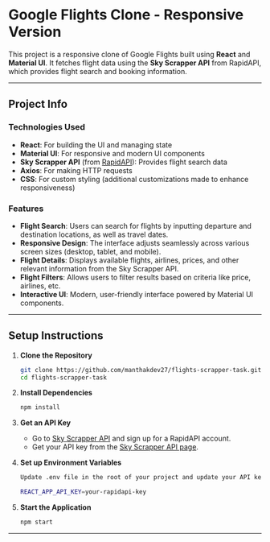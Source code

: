 # Google Flights Clone - Responsive Version

This project is a responsive clone of Google Flights built using **React** and **Material UI**. It fetches flight data using the **Sky Scrapper API** from RapidAPI, which provides flight search and booking information.

---

## Project Info

### **Technologies Used**

- **React**: For building the UI and managing state
- **Material UI**: For responsive and modern UI components
- **Sky Scrapper API** (from [RapidAPI](https://rapidapi.com/apiheya/api/sky-scrapper)): Provides flight search data
- **Axios**: For making HTTP requests
- **CSS**: For custom styling (additional customizations made to enhance responsiveness)

### **Features**

- **Flight Search**: Users can search for flights by inputting departure and destination locations, as well as travel dates.
- **Responsive Design**: The interface adjusts seamlessly across various screen sizes (desktop, tablet, and mobile).
- **Flight Details**: Displays available flights, airlines, prices, and other relevant information from the Sky Scrapper API.
- **Flight Filters**: Allows users to filter results based on criteria like price, airlines, etc.
- **Interactive UI**: Modern, user-friendly interface powered by Material UI components.

---

## Setup Instructions

1. **Clone the Repository**
   ```bash
   git clone https://github.com/manthakdev27/flights-scrapper-task.git
   cd flights-scrapper-task
   ```
2. **Install Dependencies**
   ```bash
   npm install
   ```
3. **Get an API Key**

   - Go to [Sky Scrapper API](https://rapidapi.com/apiheya/api/sky-scrapper) and sign up for a RapidAPI account.
   - Get your API key from the [Sky Scrapper API page](https://rapidapi.com/apiheya/api/sky-scrapper).

4. **Set up Environment Variables**
   ```bash
   Update .env file in the root of your project and update your API key like this:

   REACT_APP_API_KEY=your-rapidapi-key
   ```
5. **Start the Application**
   ```bash
   npm start
   ```

---
